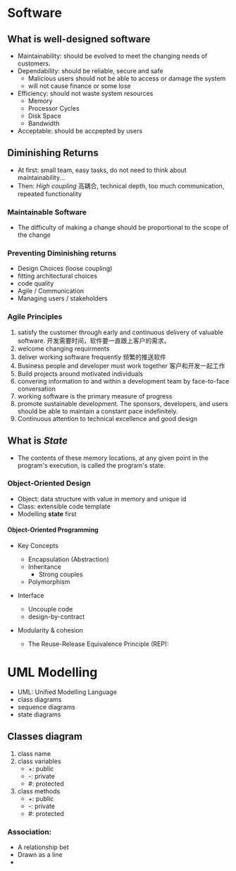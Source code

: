 # Software

## What is well-designed software
+ Maintainability: should be evolved to meet the changing needs of customers.
+ Dependability: should be reliable, secure and safe
  + Malicious users should not be able to access or damage the system
  + will not cause finance or some lose
+ Efficiency: should not waste system resources
  + Memory
  + Processor Cycles
  + Disk Space
  + Bandwidth
+ Acceptable: should be accpepted by users

## Diminishing Returns
+ At first: small team, easy tasks, do not need to think about maintainability...
+ Then: *High coupling* 高耦合, technical depth, too much communication, repeated functionality

### Maintainable Software
+ The difficulty of making a change should be proportional to the scope of the change
  
### Preventing Diminishing returns
+ Design Choices (loose coupling)
+ fitting architectural choices
+ code quality
+ Agile / Communication
+ Managing users / stakeholders
  
### Agile Principles
1. satisfy the customer through early and continuous delivery of valuable software. 开发需要时间，软件要一直跟上客户的需求。
2. welcome changing requirments
3. deliver working software frequently 频繁的推送软件
4. Business people and developer must work together 客户和开发一起工作
5. Build projects around motivated individuals
6. convering information to and within a development team by face-to-face conversation
7. working software is the primary measure of progress
8. promote sustainable development. The sponsors, developers, and users should be able to maintain a constant pace indefinitely.
9. Continuous attention to technical excellence and good design


## What is *State*
+ The contents of these memory locations, at any given point in the program's execution, is called the program's state.

### Object-Oriented Design
+ Object: data structure with value in memory and unique id
+ Class: extensible code template
+ Modelling **state** first

#### Object-Oriented Programming
+ Key Concepts
  + Encapsulation (Abstraction)
  + Inheritance
    + Strong couples
  + Polymorphism

+ Interface
  + Uncouple code
  + design-by-contract
  
+ Modularity & cohesion
  + The Reuse-Release Equivalence Principle (REP): 

# UML Modelling
+ UML: Unified Modelling Language
+ class diagrams
+ sequence diagrams
+ state diagrams

## Classes diagram
1. class name
2. class variables
   + +: public
   + -: private
   + #: protected
3. class methods
   + +: public
   + -: private
   + #: protected

### Association: 
+ A relationship bet
+ Drawn as a line
+ 